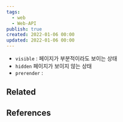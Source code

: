 ```yaml
---
tags:
  - web
  - Web-API
publish: true
created: 2022-01-06 00:00
updated: 2022-01-06 00:00
---
```


- `visible` : 페이지가 부분적이라도 보이는 상태
- `hidden` 페이지가 보이지 않는 상태
- `prerender` : 

## Related

## References
